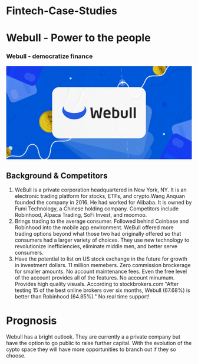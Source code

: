 # Fintech-Case-Studies

# Webull - Power to the people 

### Webull - democratize finance

![webull](images/Webull.jpg)

## Background & Competitors

1. WeBull is a private corporation headquartered in New York, NY. It is an electronic trading platform for stocks, ETFs, and crypto.Wang Anquan founded the company in 2016. He had worked for Alibaba. It is owned by Fumi Technology, a Chinese holding company. Competitors include Robinhood, Alpaca Trading, SoFi Invest, and moomoo.
2. Brings trading to the average consumer. Followed behind Coinbase and Robinhood into the mobile app environment. WeBull offered more trading options beyond what those two had originally offered so that consumers had a larger variety of choices. They use new technology to revolutionize inefficiencies, eliminate middle men, and better serve consumers.
3. Have the potential to list on US stock exchange in the future for growth in investment dollars. 11 million memebers. Zero commission brockerage for smaller amounts. No account maintenance fees. Even the free level of the account provides all of the features. No account minumum. Provides high quality visuals. According to stockbrokers.com "After testing 15 of the best online brokers over six months, Webull (67.68%) is better than Robinhood (64.85%)." No real time support!

 

# Prognosis

Webull has a bright outlook. They are currently a a private company but have the option to go public to raise further capital. With the evolution of the cypto space they will have more opportunities to branch out if they so choose.   


